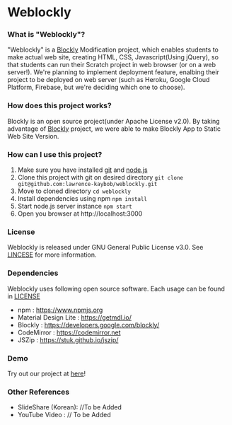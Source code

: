 # Weblockly

### What is "Weblockly"?
"Weblockly" is a [Blockly](https://developers.google.com/blockly) Modification project, which enables students to make actual web site, creating HTML, CSS, Javascript(Using jQuery), so that students can run their Scratch project in web browser (or on a web server!).
We're planning to implement deployment feature, enalbing their project to be deployed on web server (such as Heroku, Google Cloud Platform, Firebase, but we're deciding which one to choose).

### How does this project works?
Blockly is an open source project(under Apache License v2.0). By taking advantage of [Blockly](https://github.com/google/blockly) project, we were able to make Blockly App to Static Web Site Version.

### How can I use this project?
1. Make sure you have installed [git](https://git-scm.com/downloads) and [node.js](https://nodejs.org) 
2. Clone this project with git on desired directory
```git clone git@github.com:lawrence-kaybob/weblockly.git```
3. Move to cloned directory
```cd weblockly```
4. Install dependencies using npm
```npm install```
5. Start node.js server instance
```npm start```
6.  Open you browser at http://localhost:3000

### License
Weblockly is released under GNU General Public License v3.0. See [LINCESE](https://github.com/lawrence-kaybob/weblockly/blob/master/LICENSE) for more information.

### Dependencies
Weblockly uses following open source software. Each usage can be found in [LICENSE](https://github.com/lawrence-kaybob/weblockly/blob/master/LICENSE#L676)
* npm : https://www.npmjs.org
* Material Design Lite : https://getmdl.io/
* Blockly : https://developers.google.com/blockly/
* CodeMirror : https://codemirror.net
* JSZip : https://stuk.github.io/jszip/

### Demo
Try out our project at [here](http://weblockly.lkaybob.pe.kr)!

### Other References
* SlideShare (Korean): //To be Added
* YouTube Video : // To be Added
